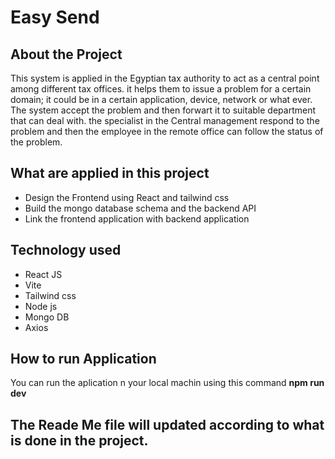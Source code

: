 # Easy Send

## About the Project

This system is applied in the Egyptian tax authority to act as a central point among different tax offices. it helps them to issue a problem for a certain domain; it could be in a certain application, device, network or what ever. The system accept the problem and then forwart it to suitable department that can deal with. the specialist in the Central management respond to the problem and then the employee in the remote office can follow the status of the problem.

## What are applied in this project

- Design the Frontend using React and tailwind css
- Build the mongo database schema and the backend API
- Link the frontend application with backend application

## Technology used

- React JS
- Vite
- Tailwind css
- Node js
- Mongo DB
- Axios

## How to run Application

You can run the aplication n your local machin using this command **npm run dev**

## The Reade Me file will updated according to what is done in the project.
